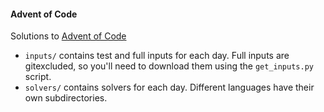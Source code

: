 #### Advent of Code

Solutions to [Advent of Code](https://adventofcode.com/)

- `inputs/` contains test and full inputs for each day. Full inputs are
  gitexcluded, so you'll need to download them using the `get_inputs.py`
  script.
- `solvers/` contains solvers for each day. Different languages have their
  own subdirectories.
